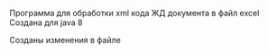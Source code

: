 Программа для обработки xml кода ЖД документа в файл excel
Создана для java 8

Созданы изменения в файле